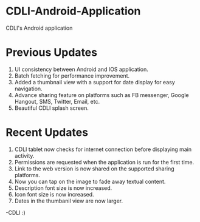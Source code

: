 # CDLI-Android-Application
CDLI's Android application

# Previous Updates
1. UI consistency between Android and IOS application.
2. Batch fetching for performance improvement.
3. Added a thumbnail view with a support for date display for easy navigation.
4. Advance sharing feature on platforms such as FB messenger, Google Hangout, SMS, Twitter, Email, etc.
5. Beautiful CDLI splash screen.

# Recent Updates
1. CDLI tablet now checks for internet connection before displaying main activity.
2. Permissions are requested when the application is run for the first time.
3. Link to the web version is now shared on the supported sharing platforms.
4. Now you can tap on the image to fade away textual content.
5. Description font size is now increased.
5. Icon font size is now increased.
6. Dates in the thumbanil view are now larger.

-CDLI :)

